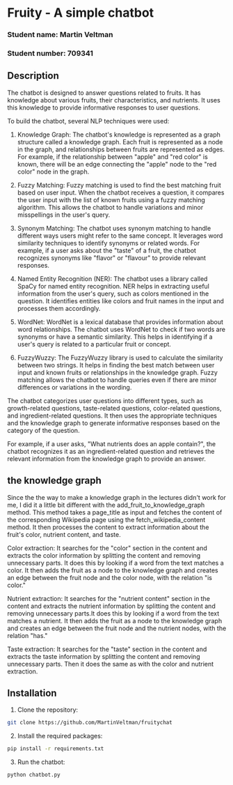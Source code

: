 # Fruity - A simple chatbot
### Student name: Martin Veltman
### Student number: 709341
## Description
The chatbot is designed to answer questions related to fruits. It has knowledge about various fruits, their characteristics, and nutrients. It uses this knowledge to provide informative responses to user questions.

To build the chatbot, several NLP techniques were used:

1. Knowledge Graph: The chatbot's knowledge is represented as a graph structure called a knowledge graph. Each fruit is represented as a node in the graph, and relationships between fruits are represented as edges. For example, if the relationship between "apple" and "red color" is known, there will be an edge connecting the "apple" node to the "red color" node in the graph.

2. Fuzzy Matching: Fuzzy matching is used to find the best matching fruit based on user input. When the chatbot receives a question, it compares the user input with the list of known fruits using a fuzzy matching algorithm. This allows the chatbot to handle variations and minor misspellings in the user's query.

3. Synonym Matching: The chatbot uses synonym matching to handle different ways users might refer to the same concept. It leverages word similarity techniques to identify synonyms or related words. For example, if a user asks about the "taste" of a fruit, the chatbot recognizes synonyms like "flavor" or "flavour" to provide relevant responses.

4. Named Entity Recognition (NER): The chatbot uses a library called SpaCy for named entity recognition. NER helps in extracting useful information from the user's query, such as colors mentioned in the question. It identifies entities like colors and fruit names in the input and processes them accordingly.

5. WordNet: WordNet is a lexical database that provides information about word relationships. The chatbot uses WordNet to check if two words are synonyms or have a semantic similarity. This helps in identifying if a user's query is related to a particular fruit or concept.

6. FuzzyWuzzy: The FuzzyWuzzy library is used to calculate the similarity between two strings. It helps in finding the best match between user input and known fruits or relationships in the knowledge graph. Fuzzy matching allows the chatbot to handle queries even if there are minor differences or variations in the wording.

The chatbot categorizes user questions into different types, such as growth-related questions, taste-related questions, color-related questions, and ingredient-related questions. It then uses the appropriate techniques and the knowledge graph to generate informative responses based on the category of the question.

For example, if a user asks, "What nutrients does an apple contain?", the chatbot recognizes it as an ingredient-related question and retrieves the relevant information from the knowledge graph to provide an answer.
## the knowledge graph
Since the the way to make a knowledge graph in the lectures didn't work for me, I did it a little bit different with the add_fruit_to_knowledge_graph method. This method takes a page_title as input and fetches the content of the corresponding Wikipedia page using the fetch_wikipedia_content method. It then processes the content to extract information about the fruit's color, nutrient content, and taste.

Color extraction: It searches for the "color" section in the content and extracts the color information by splitting the content and removing unnecessary parts. It does this by looking if a word from the text matches a color. It then adds the fruit as a node to the knowledge graph and creates an edge between the fruit node and the color node, with the relation "is color."

Nutrient extraction: It searches for the "nutrient content" section in the content and extracts the nutrient information by splitting the content and removing unnecessary parts.It does this by looking if a word from the text matches a nutrient. It then adds the fruit as a node to the knowledge graph and creates an edge between the fruit node and the nutrient nodes, with the relation "has."

Taste extraction: It searches for the "taste" section in the content and extracts the taste information by splitting the content and removing unnecessary parts. Then it does the same as with the color and nutrient extraction.


## Installation
1. Clone the repository:
```bash
git clone https://github.com/MartinVeltman/fruitychat
```
2. Install the required packages:
```bash
pip install -r requirements.txt
```
3. Run the chatbot:
```bash
python chatbot.py
```